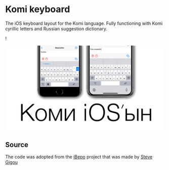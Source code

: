 # Komi keyboard

The iOS keyboard layout for the Komi language. Fully functioning with Komi cyrillic letters and Russian suggestion dictionary. 

!<p align="center"><img src="images/Mocap.png"></p>

## Source
The code was adopted from the [iBepo](https://github.com/sgigou/ibepo) project that was made by [Steve Gigou](https://steve.gigou.fr)
